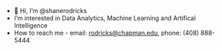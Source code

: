 - 👋 Hi, I’m @shanerodricks
- I’m interested in Data Analytics, Machine Learning and Artifical Intelligence
-  How to reach me - email: rodricks@chapman.edu, phone: (408) 888-5444

<!---
shanerodricks/shanerodricks is a ✨ special ✨ repository because its `README.md` (this file) appears on your GitHub profile.
You can click the Preview link to take a look at your changes.
--->
